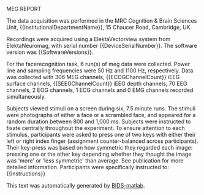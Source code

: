 MEG REPORT

The data acquisition was performed in the MRC Cognition & Brain Sciences Unit, {{InstitutionalDepartmentName}},
15 Chaucer Road, Cambridge, UK.

Recordings were acquired using a ElektaVectorview system from ElektaNeuromag, with
serial number {{DeviceSerialNumber}}. The software version was {{SoftwareVersions}}.

For the facerecognition task, 6 run(s) of meg data were collected. Power line and
sampling frequencies were 50 Hz and 1100 Hz, respectively. Data was collected
with 306 MEG channels, {{ECOGChannelCount}} iEEG surface channels, {{SEEGChannelCount}}
iEEG depth channels, 70 EEG channels, 2 EOG channels, 1 ECG channels and
0 EMG channels recorded simultaneously.

Subjects viewed stimuli on a screen during six, 7.5 minute runs. The stimuli were
photographs of either a face or a scrambled face, and appeared for a random duration
between 800 and 1,000 ms. Subjects were instructed to fixate centrally throughout
the experiment. To ensure attention to each stimulus, participants were
asked to press one of two keys with either their left or right index finger (assignment
counter-balanced across participants). Their key-press was based on how
symmetric they regarded each image: pressing one or the other key depending whether
they thought the image was 'more' or 'less symmetric' than average. See publication
for more detailed information. Participants were specifically instructed
to: {{Instructions}}

This text was automatically generated by [BIDS-matlab](https://github.com/bids-standard/bids-matlab).
